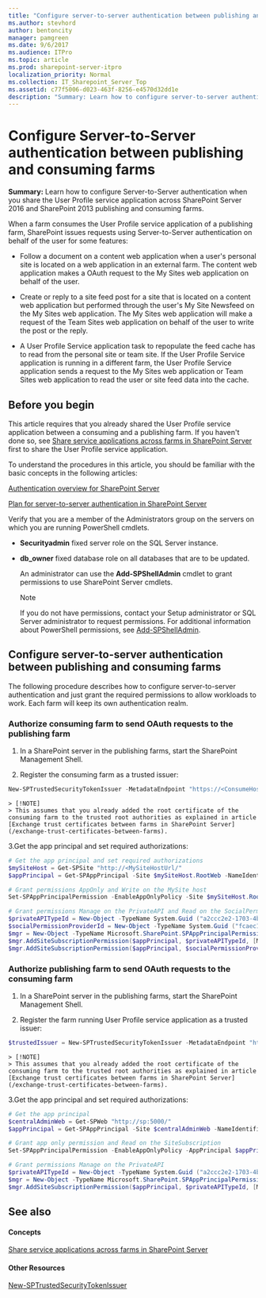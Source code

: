 ```yaml
---
title: "Configure server-to-server authentication between publishing and consuming farms"
ms.author: stevhord
author: bentoncity
manager: pamgreen
ms.date: 9/6/2017
ms.audience: ITPro
ms.topic: article
ms.prod: sharepoint-server-itpro
localization_priority: Normal
ms.collection: IT_Sharepoint_Server_Top
ms.assetid: c77f5006-d023-463f-8256-e4570d32dd1e
description: "Summary: Learn how to configure server-to-server authentication when you share User Profile service application across SharePoint Server 2016 and SharePoint 2013 publishing and consuming farms."
---
```


# Configure Server-to-Server authentication between publishing and consuming farms

 **Summary:** Learn how to configure Server-to-Server authentication when you share the User Profile service application across SharePoint Server 2016 and SharePoint 2013 publishing and consuming farms. 
  
When a farm consumes the User Profile service application of a publishing farm, SharePoint issues requests using Server-to-Server authentication on behalf of the user for some features:
  
- Follow a document on a content web application when a user's personal site is located on a web application in an external farm. The content web application makes a OAuth request to the My Sites web application on behalf of the user.
    
- Create or reply to a site feed post for a site that is located on a content web application but performed through the user's My Site Newsfeed on the My Sites web application. The My Sites web application will make a request of the Team Sites web application on behalf of the user to write the post or the reply.
    
- A User Profile Service application task to repopulate the feed cache has to read from the personal site or team site. If the User Profile Service application is running in a different farm, the User Profile Service application sends a request to the My Sites web application or Team Sites web application to read the user or site feed data into the cache.

  
## Before you begin
<a name="begin"> </a>

This article requires that you already shared the User Profile service application between a consuming and a publishing farm. If you haven't done so, see [Share service applications across farms in SharePoint Server](/share-service-applications-across-farms) first to share the User Profile service application.

To understand the procedures in this article, you should be familiar with the basic concepts in the following articles:

[Authentication overview for SharePoint Server](../security-for-sharepoint-server/authentication-overview.md)

[Plan for server-to-server authentication in SharePoint Server](../security-for-sharepoint-server/plan-server-to-server-authentication.md)

Verify that you are a member of the Administrators group on the servers on which you are running PowerShell cmdlets.
    
  - **Securityadmin** fixed server role on the SQL Server instance. 
    
  - **db_owner** fixed database role on all databases that are to be updated. 
    
    An administrator can use the **Add-SPShellAdmin** cmdlet to grant permissions to use SharePoint Server cmdlets. 
    
    > [!NOTE]
    > If you do not have permissions, contact your Setup administrator or SQL Server administrator to request permissions. For additional information about PowerShell permissions, see [Add-SPShellAdmin](http://technet.microsoft.com/library/2ddfad84-7ca8-409e-878b-d09cb35ed4aa.aspx). 

## Configure server-to-server authentication between publishing and consuming farms
<a name="begin"> </a>

The following procedure describes how to configure server-to-server authentication and just grant the required permissions to allow workloads to work. Each farm will keep its own authentication realm.

### Authorize consuming farm to send OAuth requests to the publishing farm

1. In a SharePoint server in the publishing farms, start the SharePoint Management Shell.

2. Register the consuming farm as a trusted issuer:
```powershell
New-SPTrustedSecurityTokenIssuer -MetadataEndpoint "https://<ConsumeHostName>/_layouts/<15or16>/metadata/json/1" -Name "<ConsumeFriendlyName>"
```

    > [!NOTE]
    > This assumes that you already added the root certificate of the consuming farm to the trusted root authorities as explained in article [Exchange trust certificates between farms in SharePoint Server](/exchange-trust-certificates-between-farms).

3.Get the app principal and set required authorizations:

```powershell
# Get the app principal and set required authorizations
$mySiteHost = Get-SPSite "http://<MySiteHostUrl/"
$appPrincipal = Get-SPAppPrincipal -Site $mySiteHost.RootWeb -NameIdentifier $trustedIssuer.NameId

# Grant permissions AppOnly and Write on the MySite host
Set-SPAppPrincipalPermission -EnableAppOnlyPolicy -Site $mySiteHost.RootWeb -AppPrincipal $appPrincipal -Scope SiteSubscription -Right Write

# Grant permissions Manage on the PrivateAPI and Read on the SocialPermissionProvider
$privateAPITypeId = New-Object -TypeName System.Guid ("a2ccc2e2-1703-4bd9-955f-77b2550d6f0d")
$socialPermissionProviderId = New-Object -TypeName System.Guid ("fcaec196-a98c-4f8f-b60f-e1a82272a6d2")
$mgr = New-Object -TypeName Microsoft.SharePoint.SPAppPrincipalPermissionsManager ($mySiteHost.RootWeb)
$mgr.AddSiteSubscriptionPermission($appPrincipal, $privateAPITypeId, [Microsoft.SharePoint.SPAppPrincipalPermissionKind]::Manage)
$mgr.AddSiteSubscriptionPermission($appPrincipal, $socialPermissionProviderId, [Microsoft.SharePoint.SPAppPrincipalPermissionKind]::Read)
```

### Authorize publishing farm to send OAuth requests to the consuming farm

1. In a SharePoint server in the publishing farms, start the SharePoint Management Shell.

2. Register the farm running User Profile service application as a trusted issuer:

```powershell
$trustedIssuer = New-SPTrustedSecurityTokenIssuer -MetadataEndpoint "https://<PublishingHostName>/_layouts/<15or16>/metadata/json/1" -Name "<PublishingFriendlyName>"
```

    > [!NOTE]
    > This assumes that you already added the root certificate of the consuming farm to the trusted root authorities as explained in article [Exchange trust certificates between farms in SharePoint Server](/exchange-trust-certificates-between-farms).

3.Get the app principal and set required authorizations:

```powershell
# Get the app principal
$centralAdminWeb = Get-SPWeb "http://sp:5000/"
$appPrincipal = Get-SPAppPrincipal -Site $centralAdminWeb -NameIdentifier $trustedIssuer.NameId

# Grant app only permission and Read on the SiteSubscription
Set-SPAppPrincipalPermission -EnableAppOnlyPolicy -AppPrincipal $appPrincipal -Site $centralAdminWeb -Scope SiteSubscription -Right Read

# Grant permissions Manage on the PrivateAPI
$privateAPITypeId = New-Object -TypeName System.Guid ("a2ccc2e2-1703-4bd9-955f-77b2550d6f0d")
$mgr = New-Object -TypeName Microsoft.SharePoint.SPAppPrincipalPermissionsManager ($centralAdminWeb)
$mgr.AddSiteSubscriptionPermission($appPrincipal, $privateAPITypeId, [Microsoft.SharePoint.SPAppPrincipalPermissionKind]::Manage)
```

## See also
<a name="begin"> </a>

#### Concepts

[Share service applications across farms in SharePoint Server](share-service-applications-across-farms.md)
#### Other Resources
  
[New-SPTrustedSecurityTokenIssuer](http://technet.microsoft.com/library/9ab7aac9-4c9a-4cba-8dd6-ffead217c2fa.aspx)
